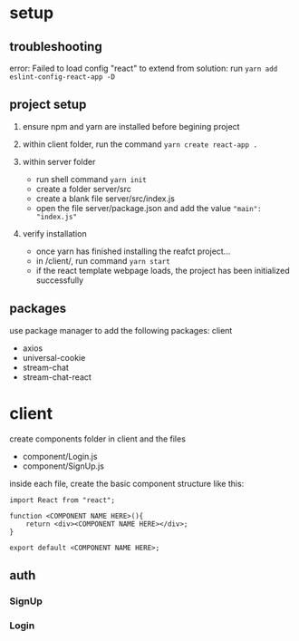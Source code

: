 # setup
## troubleshooting
error: Failed to load config "react" to extend from
solution: run `yarn add eslint-config-react-app -D`
## project setup

1. ensure npm and yarn are installed before begining project
2. within client folder, run the command
    `yarn create react-app .`
3. within server folder
    - run shell command `yarn init`
    - create a folder server/src
    - create a blank file server/src/index.js
    - open the file server/package.json and add the value 
        `"main": "index.js"`

4. verify installation
    - once yarn has finished installing the reafct project...
    - in /client/, run command `yarn start`
    - if the react template webpage loads, the project has been initialized successfully
## packages
use package manager to add the following packages: 
client
- axios
- universal-cookie
- stream-chat
- stream-chat-react 


# client 
create components folder in client and the files
- component/Login.js
- component/SignUp.js

inside each file, create the basic component structure like this:
```
import React from "react";

function <COMPONENT NAME HERE>(){
    return <div><COMPONENT NAME HERE></div>;
}

export default <COMPONENT NAME HERE>;
```

## auth
### SignUp
### Login

